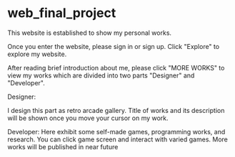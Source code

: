 # web_final_project

This website is established to show my personal works.

Once you enter the website, please sign in or sign up. Click "Explore" to explore my website.

After reading brief introduction about me, please click "MORE WORKS" to view my works which are divided into two parts "Designer" and "Developer".

Designer:
  
  I design this part as retro arcade gallery. Title of works and its description will be shown once  you move your cursor on my work.
  
Developer:
  Here exhibit some self-made games, programming works, and research. You can click game screen and interact with varied games. More works will be published in near future

